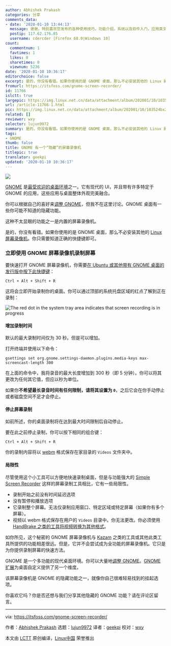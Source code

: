 ```yaml
---
author: Abhishek Prakash
categories: 分享
comments_data:
- date: '2020-01-10 13:44:13'
  message: 谢谢，特别喜欢您发布的各种使用技巧，功能介绍，系统以及软件入门，应用类文章
  postip: 117.62.176.85
  username: cdercder [Firefox 68.0|Windows 10]
count:
  commentnum: 1
  favtimes: 1
  likes: 0
  sharetimes: 0
  viewnum: 5236
date: '2020-01-10 10:36:17'
editorchoice: false
excerpt: 是的，你没有看错。如果你使用的是 GNOME 桌面，那么不必安装其他的 Linux 屏幕录像机。你只需要知道正确的快捷键即可。
fromurl: https://itsfoss.com/gnome-screen-recorder/
id: 11766
islctt: true
largepic: https://img.linux.net.cn/data/attachment/album/202001/10/103524bx2wpxee2aefcgww.png
url: /article-11766-1.html
pic: https://img.linux.net.cn/data/attachment/album/202001/10/103524bx2wpxee2aefcgww.png.thumb.jpg
related: []
reviewer: wxy
selector: lujun9972
summary: 是的，你没有看错。如果你使用的是 GNOME 桌面，那么不必安装其他的 Linux 屏幕录像机。你只需要知道正确的快捷键即可。
tags:
- GNOME
thumb: false
title: GNOME 有一个“隐藏”的屏幕录像机
titlepic: true
translator: geekpi
updated: '2020-01-10 10:36:17'
---
```


![](/data/attachment/album/202001/10/103524bx2wpxee2aefcgww.png)


[GNOME](https://gnome.org/) 是[最受欢迎的桌面环境](https://itsfoss.com/best-linux-desktop-environments/)之一。它有现代的 UI，并且带有许多特定于 GNOME 的应用，这些应用与桌面整体外观完美融合。


你可以根据自己的喜好来[调整 GNOME](https://itsfoss.com/gnome-tweak-tool/)，但我不在这里讨论。GNOME 桌面有一些你可能不知道的隐藏功能。


这种不太显眼的功能之一是内置的屏幕录像机。


是的，你没有看错。如果你使用的是 GNOME 桌面，那么不必安装其他的 [Linux 屏幕录像机](https://itsfoss.com/best-linux-screen-recorders/)。你只需要知道正确的快捷键即可。


### 立即使用 GNOME 屏幕录像机录制屏幕


要快速打开 GNOME 屏幕录像机，你需要[在 Ubuntu 或其他带有 GNOME 桌面的发行版中按下此快捷键](https://itsfoss.com/ubuntu-shortcuts/)：



```
Ctrl + Alt + Shift + R
```

这将会立即开始录制你的桌面。你可以通过顶部的系统托盘区域的红点了解到正在录制：


![The red dot in the system tray area indicates that screen recording is in progress](/data/attachment/album/202001/10/103621nrhgxkhwecx5pnr2.jpg)


#### 增加录制时间


默认的最大录制时间仅为 30 秒。但是可以增加。


打开终端并使用以下命令：



```
gsettings set org.gnome.settings-daemon.plugins.media-keys max-screencast-length 300
```

在上面的命令中，我将录音的最大长度增加到 300 秒（即 5 分钟）。你可以将其更改为任何其它值，但应以秒为单位。


如果你**不希望最长录音时间有任何限制，请将其设置为 `0`**，之后它会在你手动停止或者磁盘空间不足才会停止。


#### 停止屏幕录制


如前所述，你的桌面录制将在达到最大时间限制后自动停止。


要在此之前停止录制，你可以按下相同的组合键：



```
Ctrl + Alt + Shift + R
```

你的录制内容将以 [webm](https://www.webmproject.org/about/) 格式保存在家目录的 `Videos` 文件夹中。


#### 局限性


尽管使用这个小工具可以方便地快速录制桌面，但是与功能强大的 [Simple Screen Recorder](https://itsfoss.com/record-screen-ubuntu-simplescreenrecorder/) 这样的屏幕录制工具相比，它有一些局限性。


* 录制开始之前没有时间延迟选项
* 没有暂停和播放选项
* 它录制整个屏幕。无法仅录制应用窗口、特定区域或特定屏幕（如果你有多个屏幕）。
* 视频以 webm 格式保存在用户的 `Videos` 目录中。你无法更改。你必须使用 [HandBrake 之类的工具将视频转换为其他格式](https://itsfoss.com/handbrake/)。


如你所见，这个秘密的 GNOME 屏幕录像机与 [Kazam](https://itsfoss.com/kazam-screen-recorder/) 之类的工具或其他此类工具所提供的功能相差很远。但是，它并不会尝试成为全功能的屏幕录像机。它只是为你提供录制屏幕的快速方法。


GNOME 是一个多功能的现代桌面环境。你可以大量地[调整 GNOME](https://itsfoss.com/gnome-tweak-tool/)。[GNOME 扩展](https://itsfoss.com/best-gnome-extensions/)为桌面自定义提供了另一个维度。


该屏幕录像机是 GNOME 的隐藏功能之一，就像你自己很难轻易找到的挂起选项。


你喜欢它吗？你是否还想与我们分享其他隐藏的 GNOME 功能？请在评论区留言。




---


via: <https://itsfoss.com/gnome-screen-recorder/>


作者：[Abhishek Prakash](https://itsfoss.com/author/abhishek/) 选题：[lujun9972](https://github.com/lujun9972) 译者：[geekpi](https://github.com/geekpi) 校对：[wxy](https://github.com/wxy)


本文由 [LCTT](https://github.com/LCTT/TranslateProject) 原创编译，[Linux中国](https://linux.cn/) 荣誉推出